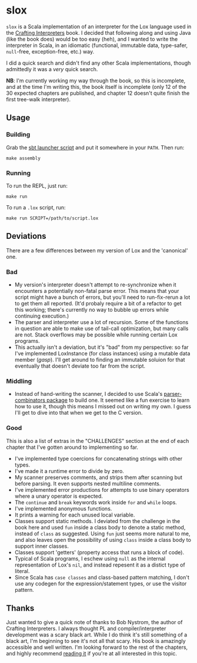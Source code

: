 # slox

`slox` is a Scala implementation of an interpreter for the Lox language
used in the [Crafting Interpreters][ci] book.  I decided that following
along and using Java (like the book does) would be too easy (heh), and I
wanted to write the interpreter in Scala, in an idiomatic (functional,
immutable data, type-safer, `null`-free, exception-free, etc.) way.

I did a quick search and didn't find any other Scala implementations,
though admittedly it was a *very* quick search.

**NB**: I'm currently working my way through the book, so this is
incomplete, and at the time I'm writing this, the book itself is
incomplete (only 12 of the 30 expected chapters are published, and
chapter 12 doesn't quite finish the first tree-walk interpreter).

## Usage

### Building

Grab the [sbt launcher script][sbtl] and put it somewhere in your
`PATH`.  Then run:

```
make assembly
```

### Running

To run the REPL, just run:

```
make run
```

To run a `.lox` script, run:

```
make run SCRIPT=/path/to/script.lox
```

## Deviations

There are a few differences between my version of Lox and the
'canonical' one.

### Bad

* My version's interpreter doesn't attempt to re-synchronize when it
  encounters a potentially non-fatal parse error.  This means that your
  script might have a bunch of errors, but you'll need to run-fix-rerun
  a lot to get them all reported.  (It'd probaly require a bit of a
  refactor to get this working; there's currently no way to bubble up
  errors while continuing execution.)
* The parser and interpreter use a lot of recursion.  Some of the
  functions in question are able to make use of tail-call optimization,
  but many calls are not.  Stack overflows may be possible while running
  certain Lox programs.
* This actually isn't a deviation, but it's "bad" from my perspective:
  so far I've implemented LoxInstance (for class instances) using a
  mutable data member (*gasp*).  I'll get around to finding an immutable
  soluion for that eventually that doesn't deviate too far from the
  script.

### Middling

* Instead of hand-writing the scanner, I decided to use Scala's
  [parser-combinators package][spc] to build one.  It seemed like a fun
  exercise to learn how to use it, though this means I missed out on
  writing my own.  I guess I'll get to dive into that when we get to the
  C version.

### Good

This is also a list of extras in the "CHALLENGES" section at the end of
each chapter that I've gotten around to implementing so far.

* I've implemented type coercions for concatenating strings with other
  types.
* I've made it a runtime error to divide by zero.
* My scanner preserves comments, and strips them after scanning but
  before parsing.  It even supports nested multiline comments.
* I've implemented error productions for attempts to use binary
  operators where a unary operator is expected.
* The `continue` and `break` keywords work inside `for` and `while`
  loops.
* I've implemented anonymous functions.
* It prints a warning for each unused local variable.
* Classes support static methods.  I deviated from the challenge in the
  book here and used `fun` inside a class body to denote a static
  method, instead of `class` as suggested.  Using `fun` just seems more
  natural to me, and also leaves open the possibility of using `class`
  inside a class body to support inner classes.
* Classes support 'getters' (property access that runs a block of code).
* Typical of Scala programs, I eschew using `null` as the internal
  representation of Lox's `nil`, and instead repesent it as a distict
  type of literal.
* Since Scala has `case classes` and class-based pattern matching, I
  don't use any codegen for the expression/statement types, or use the
  visitor pattern.

## Thanks

Just wanted to give a quick note of thanks to Bob Nystrom, the author of
Crafting Interpreters.  I always thought PL and compiler/interpreter
development was a scary black art.  While I do think it's still
something of a black art, I'm beginning to see it's not all that scary.
His book is amazingly accessible and well written.  I'm looking forward
to the rest of the chapters, and highly recommend [reading it][ci] if
you're at all interested in this topic.

[ci]: https://www.craftinginterpreters.com/
[sbtl]: https://raw.githubusercontent.com/paulp/sbt-extras/master/sbt
[spc]: https://github.com/scala/scala-parser-combinators
